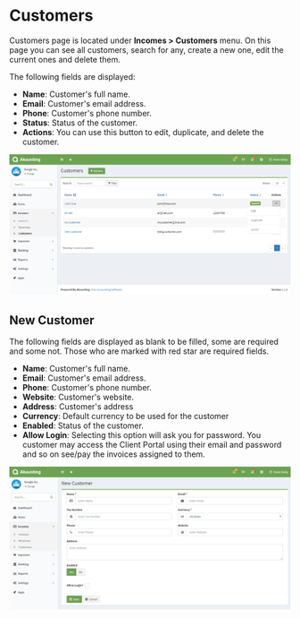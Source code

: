 Customers
=========

Customers page is located under **Incomes > Customers** menu. On this page you can see all customers, search for any, create a new one, edit the current ones and delete them.

The following fields are displayed:

- **Name**: Customer's full name.
- **Email**: Customer's email address.
- **Phone**: Customer's phone number.
- **Status**: Status of the customer.
- **Actions**: You can use this button to edit, duplicate, and delete the customer.

![customers list](_images/customers_list.png)

## New Customer

The following fields are displayed as blank to be filled, some are required and some not. Those who are marked with red star are required fields.

- **Name**: Customer's full name.
- **Email**: Customer's email address.
- **Phone**: Customer's phone number.
- **Website**: Customer's website.
- **Address**: Customer's address
- **Currency**: Default currency to be used for the customer
- **Enabled**: Status of the customer.
- **Allow Login**: Selecting this option will ask you for password. You customer may access the Client Portal using their email and password and so on see/pay the invoices assigned to them.

![customers form](_images/customers_form.png)
